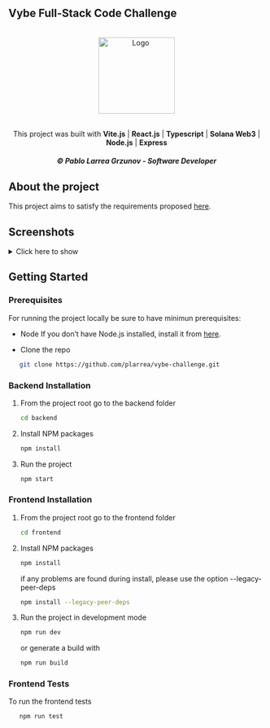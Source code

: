 ## Vybe Full-Stack Code Challenge
<a name="readme-top"></a>

<br />
<div align="center">
  <img src="https://github.com/plarrea/vybe-challenge/assets/6704965/dc93a422-8811-4129-9586-3099eca0b099" alt="Logo" width="150" height="150">
  <br />
  <br />
  <p align="center">
    This project was built with <strong>Vite.js</strong> | <strong>React.js</strong> | <strong>Typescript</strong> | <strong>Solana Web3</strong> | <strong>Node.js</strong> | <strong>Express</strong>
    <br />
  </p>
</div>
<h5 align="center">&copy Pablo Larrea Grzunov - Software Developer</h5>

## About the project
This project aims to satisfy the requirements proposed <a href="https://github.com/vybenetwork/full-stack-code-challenge" target="_blank">here</a>.

## Screenshots
<details>
  <summary>Click here to show</summary>
  <img width="615" alt="Market Cap" src="https://github.com/plarrea/vybe-challenge/assets/6704965/3a7c0b4c-16fd-46de-b5de-7153b4a651c1">
  <img width="888" alt="balances" src="https://github.com/plarrea/vybe-challenge/assets/6704965/633f1519-b965-4a19-a6a5-82e0670ac22d">
  <img width="859" alt="TPS" src="https://github.com/plarrea/vybe-challenge/assets/6704965/d05ade62-483f-4c15-ae3d-e8045a1deb6b">
</details>


## Getting Started
### Prerequisites

For running the project locally be sure to have minimun prerequisites:

* Node
If you don’t have Node.js installed, install it from [here](https://nodejs.org/en/).

* Clone the repo
```sh
   git clone https://github.com/plarrea/vybe-challenge.git
   ```

### Backend Installation

1. From the project root go to the backend folder
   ```sh
   cd backend
   ```
   
2. Install NPM packages
   ```sh
   npm install
   ```

3. Run the project
   ```sh
   npm start
   ```

### Frontend Installation

1. From the project root go to the frontend folder
   ```sh
   cd frontend
   ```
   
2. Install NPM packages
   ```sh
   npm install
   ```
   if any problems are found during install, please use the option --legacy-peer-deps
   ```sh
   npm install --legacy-peer-deps
   ```
   
3. Run the project in development mode
   ```sh
   npm run dev
   ```
   or generate a build with
   ```sh
   npm run build
   ```

### Frontend Tests

To run the frontend tests
```sh
   npm run test
   ```


